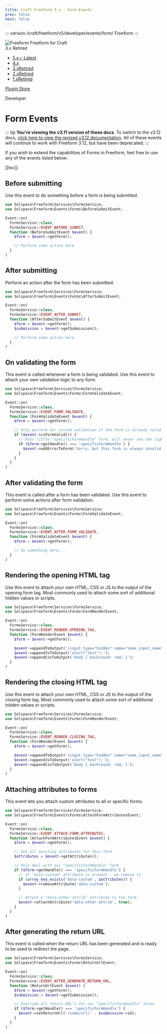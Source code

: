 ```yaml
---
title: Craft Freeform 3.x - Form Events
prev: false
next: false
---
```


<meta property="og:image" content="https://docs.solspace.com/extras/social/craft/freeform/freeform.png" />

::: version /craft/freeform/v5/developer/events/form/
Freeform
:::

<div id="pr-heading">
    <img src="https://docs.solspace.com/extras/icons/products/freeform-icon.png" alt="Freeform" class="pr-image">
    <span class="pr-name">Freeform</span>
    <span class="pr-category">for Craft</span>
    <div class="pr-v-wrapper">
        <div class="pr-v">
            <span class="pr-v-v">3.x</span>
            <span class="pr-v-type pr-retired">Retired</span>
            <span class="pr-v-arrow arrow down"></span>
        </div>
        <ul class="pr-v-list">
            <li><a href="/craft/freeform/v5/">5.x<span class="pr-v-type pr-latest">✓ Latest</span></a></li>
            <li><a href="/craft/freeform/v4/">4.x</a></li>
            <li><a href="/craft/freeform/v3/">3.x<span class="pr-v-type pr-retired">Retired</span></a></li>
            <li><a href="/craft/freeform/v2/">2.x<span class="pr-v-type pr-retired">Retired</span></a></li>
            <li><a href="/craft/freeform/v1/">1.x<span class="pr-v-type pr-retired">Retired</span></a></li>
        </ul>
    </div>
    <div class="pr-buy">
        <a href="https://plugins.craftcms.com/freeform" class="button button-blue"><span class="external-url">Plugin Store</span></a>
    </div>
</div>

<span class="page-section">Developer</span>

# Form Events

::: tip
**You're viewing the v3.11 version of these docs**. To switch to the v3.12 docs, [click here to view the revised v3.12 documentation](./form-events.md). All of these events will continue to work with Freeform 3.12, but have been deprecated.
:::

If you wish to extend the capabilities of Forms in Freeform, feel free to use any of the events listed below:


[[toc]]


## Before submitting

Use this event to do something before a form is being submitted.

```php
use Solspace\Freeform\Services\FormsService;
use Solspace\Freeform\Events\Forms\BeforeSubmitEvent;

Event::on(
  FormsService::class,
  FormsService::EVENT_BEFORE_SUBMIT,
  function (BeforeSubmitEvent $event) {
    $form = $event->getForm();

    // Perform some action here
  }
)
```

## After submitting

Perform an action after the form has been submitted.

```php
use Solspace\Freeform\Services\FormsService;
use Solspace\Freeform\Events\Forms\AfterSubmitEvent;

Event::on(
  FormsService::class,
  FormsService::EVENT_AFTER_SUBMIT,
  function (AfterSubmitEvent $event) {
    $form = $event->getForm();
    $submission = $event->getSubmission();

    // Perform some action here
  }
)
```

## On validating the form

This event is called whenever a form is being validated. Use this event to attach your own validation logic to any form.

```php
use Solspace\Freeform\Services\FormsService;
use Solspace\Freeform\Events\Forms\FormValidateEvent;

Event::on(
  FormsService::class,
  FormsService::EVENT_FORM_VALIDATE,
  function (FormValidateEvent $event) {
    $form = $event->getForm();

    // Only perform our custom validation if the form is already valid so far
    if ($event->isFormValid()) {
      // Poor little "specificFormHandle" form, will never see the light of day
      if ($form->getHandle() === 'specificFormHandle') {
        $event->addErrorToForm('Sorry, but this form is always invalid');
      }
    }
  }
)
```

## After validating the form

This event is called after a form has been validated. Use this event to perform some actions after form validation.

```php
use Solspace\Freeform\Services\FormsService;
use Solspace\Freeform\Events\Forms\FormValidateEvent;

Event::on(
  FormsService::class,
  FormsService::EVENT_AFTER_FORM_VALIDATE,
  function (FormValidateEvent $event) {
    $form = $event->getForm();

    // do something here...
  }
)
```

## Rendering the opening HTML tag

Use this event to attach your own HTML, CSS or JS to the output of the opening form tag. Most commonly used to attach some sort of additional hidden values or scripts.

```php
use Solspace\Freeform\Services\FormsService;
use Solspace\Freeform\Events\Forms\FormRenderEvent;

Event::on(
  FormsService::class,
  FormsService::EVENT_RENDER_OPENING_TAG,
  function (FormRenderEvent $event) {
    $form = $event->getForm();

    $event->appendToOutput('<input type="hidden" name="some_input_name" value="123" />');
    $event->appendJsToOutput('alert("test");');
    $event->appendCssToOutput('body { backround: red; }');
  }
)
```

## Rendering the closing HTML tag

Use this event to attach your own HTML, CSS or JS to the output of the closing form tag. Most commonly used to attach some sort of additional hidden values or scripts.

```php
use Solspace\Freeform\Services\FormsService;
use Solspace\Freeform\Events\Forms\FormRenderEvent;

Event::on(
  FormsService::class,
  FormsService::EVENT_RENDER_CLOSING_TAG,
  function (FormRenderEvent $event) {
    $form = $event->getForm();

    $event->appendToOutput('<input type="hidden" name="some_input_name" value="123" />');
    $event->appendJsToOutput('alert("test");');
    $event->appendCssToOutput('body { backround: red; }');
  }
)
```

## Attaching attributes to forms

This event lets you attach custom attributes to all or specific forms.

```php
use Solspace\Freeform\Services\FormsService;
use Solspace\Freeform\Events\Forms\AttachFormAttributesEvent;

Event::on(
  FormsService::class,
  FormsService::EVENT_ATTACH_FORM_ATTRIBUTES,
  function (AttachFormAttributesEvent $event) {
    $form = $event->getForm();

    // Get all existing attributes for this form
    $attributes = $event->getAttributes();

    // Only deal with our "specificFormHandle" form
    if ($form->getHandle() === 'specificFormHandle') {
      // If "data-custom" attribute is present - we remove it
      if (array_key_exists('data-custom', $attributes)) {
        $event->removeAttribute('data-custom');
      }

      // Attach a "data-other-attrib" attribute to the form
      $event->attachAttribute('data-other-attrib', true);
    }
  }
)
```

## After generating the return URL

This event is called when the return URL has been generated and is ready to be used to redirect the page.

```php
use Solspace\Freeform\Services\FormsService;
use Solspace\Freeform\Events\Forms\ReturnUrlEvent;

Event::on(
  FormsService::class,
  FormsService::EVENT_AFTER_GENERATE_RETURN_URL,
  function (ReturnUrlEvent $event) {
    $form = $event->getForm();
    $submission = $event->getSubmission();

    // Override all return URL's for our "specificFormHandle" forms
    if ($form->getHandle() === 'specificFormHandle') {
      $event->setReturnUrl('/some/url/' . $submission->id);
    }
  }
)
```